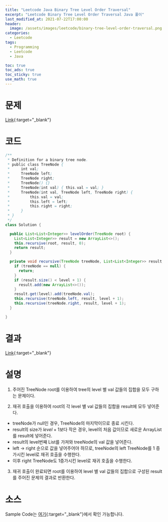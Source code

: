 ```yaml
---
title: "Leetcode Java Binary Tree Level Order Traversal"
excerpt: "Leetcode Binary Tree Level Order Traversal Java 풀이"
last_modified_at: 2021-07-22T17:00:00
header:
  image: /assets/images/leetcode/binary-tree-level-order-traversal.png
categories:
  - Leetcode
tags:
  - Programming
  - Leetcode
  - Java

toc: true
toc_ads: true
toc_sticky: true
use_math: true
---
```

# 문제
[Link](https://leetcode.com/problems/binary-tree-level-order-traversal/){:target="_blank"}

# 코드
```java
/**
 * Definition for a binary tree node.
 * public class TreeNode {
 *     int val;
 *     TreeNode left;
 *     TreeNode right;
 *     TreeNode() {}
 *     TreeNode(int val) { this.val = val; }
 *     TreeNode(int val, TreeNode left, TreeNode right) {
 *         this.val = val;
 *         this.left = left;
 *         this.right = right;
 *     }
 * }
 */
class Solution {

  public List<List<Integer>> levelOrder(TreeNode root) {
    List<List<Integer>> result = new ArrayList<>();
    this.recursive(root, result, 0);
    return result;
  }

  private void recursive(TreeNode treeNode, List<List<Integer>> result, int level) {
    if (treeNode == null) {
      return;
    }
    if (result.size() < level + 1) {
      result.add(new ArrayList<>());
    }
    result.get(level).add(treeNode.val);
    this.recursive(treeNode.left, result, level + 1);
    this.recursive(treeNode.right, result, level + 1);
  }

}
```

# 결과
[Link](https://leetcode.com/submissions/detail/526359175/){:target="_blank"}

# 설명
1. 주어진 TreeNode root를 이용하여 tree의 level 별 val 값들의 집합을 모두 구하는 문제이다.

2. 재귀 호출을 이용하여 root의 각 level 별 val 값들의 집합을 result에 모두 넣어준다.
- treeNode가 null인 경우, TreeNode의 마지막이므로 종료 시킨다.
- result의 size가 $level + 1$보다 작은 경우, level의 처음 값이므로 새로운 ArrayList를 result에 넣어준다.
- result의 level번째 List를 가져와 treeNode의 val 값을 넣어준다.
- left -> right 순으로 값을 넣어주어야 하므로, treeNode의 left TreeNode를 1 증가시킨 level로 재귀 호출을 수행한다.
- 이후 right TreeNode도 1증가시킨 level로 재귀 호출을 수행한다.

3. 재귀 호출이 완료되면 root를 이용하여 level 별 val 값들의 집합으로 구성된 result를 주어진 문제의 결과로 반환한다.

# 소스
Sample Code는 [여기](https://github.com/GracefulSoul/leetcode/blob/master/src/main/java/gracefulsoul/problems/BinaryTreeLevelOrderTraversal.java){:target="_blank"}에서 확인 가능합니다.